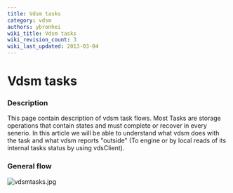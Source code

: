 ```yaml
---
title: Vdsm tasks
category: vdsm
authors: ybronhei
wiki_title: Vdsm tasks
wiki_revision_count: 3
wiki_last_updated: 2013-03-04
---
```


# Vdsm tasks

### Description

This page contain description of vdsm task flows. Most Tasks are storage operations that contain states and must complete or recover in every senerio. In this article we will be able to understand what vdsm does with the task and what vdsm reports "outside" (To engine or by local reads of its internal tasks status by using vdsClient).

### General flow

![](vdsmtasks.jpg "vdsmtasks.jpg")
